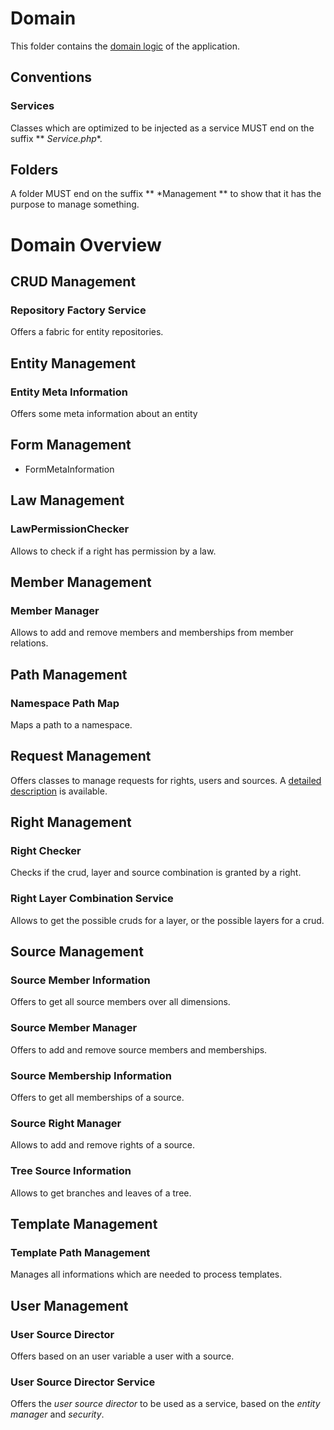 # Domain
This folder contains the [domain logic](https://en.wikipedia.org/wiki/Business_logic) of the application.

## Conventions
### Services
Classes which are optimized to be injected as a service MUST end on the suffix ** *Service.php**.
## Folders
A folder MUST end on the suffix ** *Management ** to show that it has the purpose to manage something.

# Domain Overview

## CRUD Management
### Repository Factory Service
Offers a fabric for entity repositories.
## Entity Management
### Entity Meta Information ###
Offers some meta information about an entity

## Form Management
- FormMetaInformation

## Law Management
### LawPermissionChecker ###
Allows to check if a right has permission by a law.

## Member Management
### Member Manager ###
Allows to add and remove members and memberships from member relations.

## Path Management

### Namespace Path Map ###
Maps a path to a namespace.

## Request Management

Offers classes to manage requests for rights, users and sources. A [detailed description](./RequestManagement/README.md) is available.
## Right Management
### Right Checker ###
Checks if the crud, layer and source combination is granted by a right.
### Right Layer Combination Service ###
Allows to get the possible cruds for a layer, or the possible layers for a crud.
## Source Management
### Source Member Information ###
Offers to get all source members over all dimensions.
### Source Member Manager
Offers to add and remove source members and memberships.
### Source Membership Information
Offers to get all memberships of a source.
### Source Right Manager
Allows to add and remove rights of a source.
### Tree Source Information
Allows to get branches and leaves of a tree.
## Template Management
### Template Path Management
Manages all informations which are needed to process templates.
## User Management
### User Source Director
Offers based on an user variable a user with a source.
### User Source Director Service
Offers the _user source director_ to be used as a service, based on the _entity manager_ and _security_.
